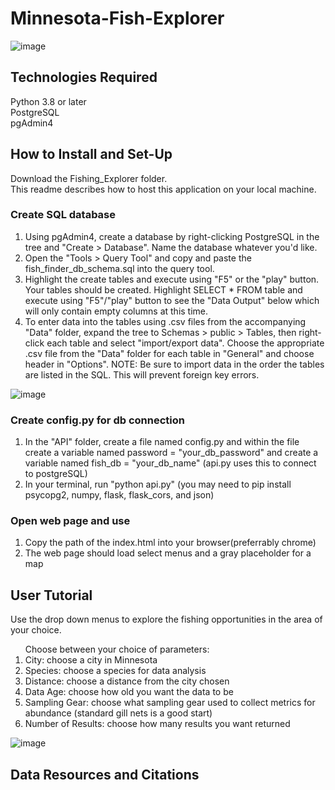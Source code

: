 # Minnesota-Fish-Explorer
![image](https://user-images.githubusercontent.com/116906733/221359723-5307fb87-2246-4305-911e-d5ff28991c40.png)

## Technologies Required
Python 3.8 or later<br>
PostgreSQL<br>
pgAdmin4

## How to Install and Set-Up
Download the Fishing_Explorer folder.<br>
This readme describes how to host this application on your local machine.

### Create SQL database
<ol type="1">
<li>Using pgAdmin4, create a database by right-clicking PostgreSQL in the tree and "Create > Database". Name the database whatever you'd like.</li>
<li>Open the "Tools > Query Tool" and copy and paste the fish_finder_db_schema.sql into the query tool.</li>
<li>Highlight the create tables and execute using "F5" or the "play" button. Your tables should be created. Highlight SELECT * FROM table and execute using "F5"/"play" button to see the "Data Output" below which will only contain empty columns at this time.</li>
<li>To enter data into the tables using .csv files from the accompanying "Data" folder, expand the tree to Schemas > public > Tables, then right-click each table and select "import/export data". Choose the appropriate .csv file from the "Data" folder for each table in "General" and choose header in "Options". NOTE: Be sure to import data in the order the tables are listed in the SQL. This will prevent foreign key errors.</li>
</ol>

![image](https://github.com/lwunderl/Minnesota-Fish-Explorer/assets/116906733/b86bf770-cace-4814-82a9-9f95f04e0727)
<br>

### Create config.py for db connection
<ol type="1">
<li>In the "API" folder, create a file named config.py and within the file create a variable named password = "your_db_password" and create a variable named fish_db = "your_db_name" (api.py uses this to connect to postgreSQL)</li>
<li>In your terminal, run "python api.py" (you may need to pip install psycopg2, numpy, flask, flask_cors, and json)</li>
</ol>

### Open web page and use
<ol type="1">
<li>Copy the path of the index.html into your browser(preferrably chrome)</li>
<li>The web page should load select menus and a gray placeholder for a map</li>
</ol>

## User Tutorial
Use the drop down menus to explore the fishing opportunities in the area of your choice.
<ol type="1">Choose between your choice of parameters:
<li>City: choose a city in Minnesota</li>
<li>Species: choose a species for data analysis</li>
<li>Distance: choose a distance from the city chosen</li>
<li>Data Age: choose how old you want the data to be</li>
<li>Sampling Gear: choose what sampling gear used to collect metrics for abundance (standard gill nets is a good start)</li>
<li>Number of Results: choose how many results you want returned</li>
</ol>

![image](https://github.com/lwunderl/Minnesota-Fish-Explorer/assets/116906733/56b02f4f-a9a4-4831-a5a4-50bedd93f7e4)


## Data Resources and Citations
